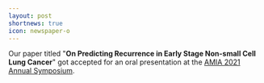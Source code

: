 ```yaml
---
layout: post
shortnews: true
icon: newspaper-o
---
```


Our paper titled "<b>On Predicting Recurrence in Early Stage Non-small Cell Lung Cancer</b>" got accepted for an oral presentation at the [AMIA 2021 Annual Symposium](https://www.amia.org/amia2021).
